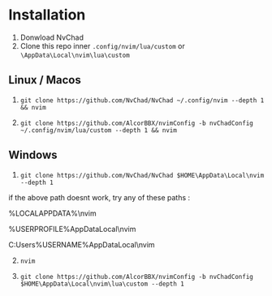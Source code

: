 # Installation

1. Donwload NvChad
2. Clone this repo inner `.config/nvim/lua/custom` or
   `\AppData\Local\nvim\lua\custom`

## Linux / Macos

1. `git clone https://github.com/NvChad/NvChad ~/.config/nvim --depth 1 && nvim`

2. `git clone https://github.com/AlcorBBX/nvimConfig -b nvChadConfig ~/.config/nvim/lua/custom --depth 1 && nvim`

## Windows

1. `git clone https://github.com/NvChad/NvChad $HOME\AppData\Local\nvim --depth 1`

if the above path doesnt work, try any
of these paths :

%LOCALAPPDATA%\nvim 

%USERPROFILE%AppDataLocal\nvim 

C:Users%USERNAME%AppDataLocal\nvim

2. `nvim`

3. `git clone https://github.com/AlcorBBX/nvimConfig -b nvChadConfig $HOME\AppData\Local\nvim\lua\custom --depth 1`
